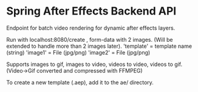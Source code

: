 # Spring After Effects Backend API

Endpoint for batch video rendering for dynamic after effects layers. 

Run with localhost:8080/create , form-data with 2 images. (Will be extended to handle more than 2 images later).
'template' = template name (string)
'image1' = File (jpg/png)
'image2' = File (jpg/png)

Supports images to gif, images to video, videos to video, videos to gif. (Video->Gif converted and compressed with FFMPEG)

To create a new template (.aep), add it to the ae/ directory.
